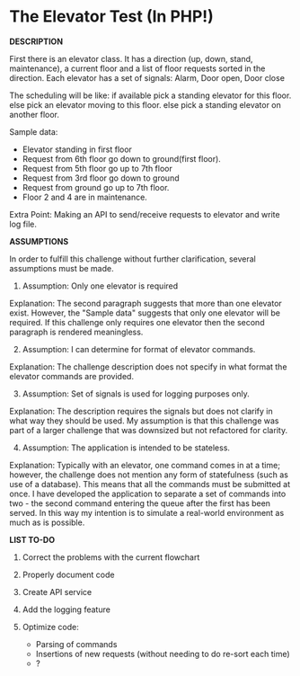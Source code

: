 The Elevator Test (In PHP!)
==========================================

<b>DESCRIPTION</b>

First there is an elevator class.
It has a direction (up, down, stand, maintenance), a current floor and a list of floor requests sorted in the direction.
Each elevator has a set of signals: Alarm, Door open, Door close

The scheduling will be like:
if available pick a standing elevator for this floor.
else pick an elevator moving to this floor.
else pick a standing elevator on another floor.

Sample data:
- Elevator standing in first floor
- Request from 6th floor go down to ground(first floor).
- Request from 5th floor go up to 7th floor
- Request from 3rd floor go down to ground
- Request from ground go up to 7th floor.
- Floor 2 and 4 are in maintenance.

Extra Point: Making an API to send/receive requests to elevator and write log file.


<b>ASSUMPTIONS</b>

In order to fulfill this challenge without further clarification, several assumptions must be made.

1) Assumption: Only one elevator is required

Explanation: The second paragraph suggests that more than one elevator exist. However, the "Sample data" suggests that only one elevator will be required. If this challenge only requires one elevator then the second paragraph is rendered meaningless. 


2) Assumption: I can determine for format of elevator commands.

Explanation: The challenge description does not specify in what format the elevator commands are provided.


3) Assumption: Set of signals is used for logging purposes only.

Explanation: The description requires the signals but does not clarify in what way they should be used. My assumption is that this challenge was part of a larger challenge that was downsized but not refactored for clarity.


4) Assumption: The application is intended to be stateless.

Explanation: Typically with an elevator, one command comes in at a time; however, the challenge does not mention any form of statefulness (such as use of a database). This means that all the commands must be submitted at once. I have developed the application to separate a set of commands into two - the second command entering the queue after the first has been served. In this way my intention is to simulate a real-world environment as much as is possible.


<b>LIST TO-DO</b>

1) Correct the problems with the current flowchart

2) Properly document code

3) Create API service

4) Add the logging feature

5) Optimize code:
    - Parsing of commands 
    - Insertions of new requests (without needing to do re-sort each time)
    - ?
